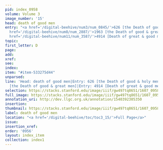 ```yaml
---
pid: index_0958
volume: Volume 3
image_number: '15'
head: death of good men
entry: "<a href='/digital-beehive/num3/num_0845/'>626 [the Death of good & holy men]</a>|<a
  href='/digital-beehive/num8/num_2887/'>1963 [the Death of good & great men]</a>|<a
  href='/digital-beehive/num11/num_3587/'>4914 [Death of great & good men]</a>"
topic:
first_letter: D
page:
add:
xref:
see:
index:
item: "#item-533275d44"
unparsed:
line: 'Head: death of good men|Entry: 626 [the Death of good & holy men]|Entry: 1963
  [the Death of good & great men]|Entry: 4914 [Death of great & good men]|#item-533275d44'
selection: https://stacks.stanford.edu/image/iiif/gw497tq8651/1607_0958/1521,3101,779,169/full/0/default.jpg
full_image: https://stacks.stanford.edu/image/iiif/gw497tq8651/1607_0958/full/full/0/default.jpg
annotation_uri: http://dev.llgc.org.uk/annotation/1540392305350
insertion:
thumbnail: https://stacks.stanford.edu/image/iiif/gw497tq8651/1607_0958/1521,3101,779,169/150,/0/default.jpg
label: death of good men
location: "<a href='/digital-beehive/toc/toc3_15/'>Full Page</a>"
issue:
insertion_xref:
order: '0956'
layout: index_item
collection: index1
---
```

